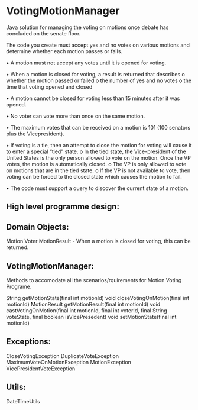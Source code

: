 # VotingMotionManager
Java solution for managing the voting on motions once debate has concluded on the senate floor.

The code you create must accept yes and no votes on various motions and determine whether each
motion passes or fails.

• A motion must not accept any votes until it is opened for voting.

• When a motion is closed for voting, a result is returned that describes
  o whether the motion passed or failed
  o the number of yes and no votes
  o the time that voting opened and closed
  
• A motion cannot be closed for voting less than 15 minutes after it was opened.

• No voter can vote more than once on the same motion.

• The maximum votes that can be received on a motion is 101 (100 senators plus the Vicepresident).

• If voting is a tie, then an attempt to close the motion for voting will cause it to enter a special
“tied” state.
  o In the tied state, the Vice-president of the United States is the only person allowed to
  vote on the motion. Once the VP votes, the motion is automatically closed.
  o The VP is only allowed to vote on motions that are in the tied state.
  o If the VP is not available to vote, then voting can be forced to the closed state which
  causes the motion to fail.
  
• The code must support a query to discover the current state of a motion.

## High level programme design:

## Domain Objects:

  Motion
  Voter
  MotionResult - When a motion is closed for voting, this can be returned.


## VotingMotionManager:
Methods to accomodate all the scenarios/rquirements for Motion Voting Programe.

  String getMotionState(final int motionId)
  void closeVotingOnMotion(final int motionId)
  MotionResult getMotionResult(final int motionId)
  void castVotingOnMotion(final int motionId, final int voterId, final String voteState,
			final boolean isVicePresedent)
  void setMotionState(final int motionId)


## Exceptions:

  CloseVotingException
  DuplicateVoteException
  MaximumVoteOnMotionException
  MotionException
  VicePresidentVoteException

## Utils:

  DateTimeUtils
